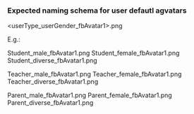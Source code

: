 ### Expected naming schema for user defautl agvatars

<userType_userGender_fbAvatar1>.png

E.g.:

Student_male_fbAvatar1.png
Student_female_fbAvatar1.png
Student_diverse_fbAvatar1.png

Teacher_male_fbAvatar1.png
Teacher_female_fbAvatar1.png
Teacher_diverse_fbAvatar1.png

Parent_male_fbAvatar1.png
Parent_female_fbAvatar1.png
Parent_diverse_fbAvatar1.png
